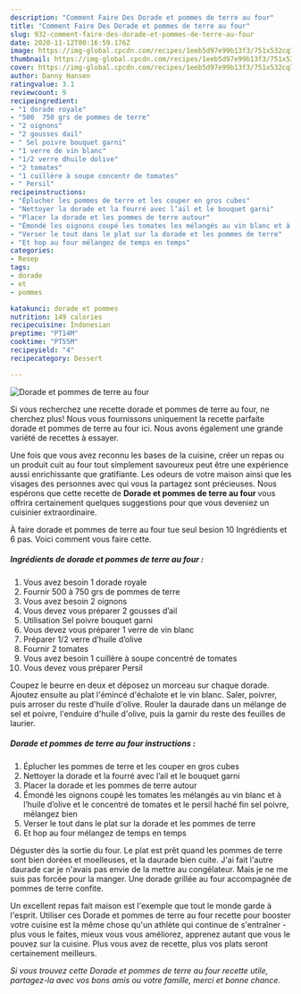 ```yaml
---
description: "Comment Faire Des Dorade et pommes de terre au four"
title: "Comment Faire Des Dorade et pommes de terre au four"
slug: 932-comment-faire-des-dorade-et-pommes-de-terre-au-four
date: 2020-11-12T00:16:59.176Z
image: https://img-global.cpcdn.com/recipes/1eeb5d97e99b13f3/751x532cq70/dorade-et-pommes-de-terre-au-four-photo-principale-de-la-recette.jpg
thumbnail: https://img-global.cpcdn.com/recipes/1eeb5d97e99b13f3/751x532cq70/dorade-et-pommes-de-terre-au-four-photo-principale-de-la-recette.jpg
cover: https://img-global.cpcdn.com/recipes/1eeb5d97e99b13f3/751x532cq70/dorade-et-pommes-de-terre-au-four-photo-principale-de-la-recette.jpg
author: Danny Hansen
ratingvalue: 3.1
reviewcount: 9
recipeingredient:
- "1 dorade royale"
- "500  750 grs de pommes de terre"
- "2 oignons"
- "2 gousses dail"
- " Sel poivre bouquet garni"
- "1 verre de vin blanc"
- "1/2 verre dhuile dolive"
- "2 tomates"
- "1 cuillère à soupe concentr de tomates"
- " Persil"
recipeinstructions:
- "Éplucher les pommes de terre et les couper en gros cubes"
- "Nettoyer la dorade et la fourré avec l’ail et le bouquet garni"
- "Placer la dorade et les pommes de terre autour"
- "Émondé les oignons coupé les tomates les mélangés au vin blanc et à l’huile d’olive et le concentré de tomates et le persil haché fin sel poivre, mélangez bien"
- "Verser le tout dans le plat sur la dorade et les pommes de terre"
- "Et hop au four mélangez de temps en temps"
categories:
- Resep
tags:
- dorade
- et
- pommes

katakunci: dorade et pommes 
nutrition: 149 calories
recipecuisine: Indonesian
preptime: "PT14M"
cooktime: "PT55M"
recipeyield: "4"
recipecategory: Dessert

---
```



![Dorade et pommes de terre au four](https://img-global.cpcdn.com/recipes/1eeb5d97e99b13f3/751x532cq70/dorade-et-pommes-de-terre-au-four-photo-principale-de-la-recette.jpg)

Si vous recherchez une recette dorade et pommes de terre au four, ne cherchez plus! Nous vous fournissons uniquement la recette parfaite dorade et pommes de terre au four ici. Nous avons également une grande variété de recettes à essayer.

Une fois que vous avez reconnu les bases de la cuisine, créer un repas ou un produit cuit au four tout simplement savoureux peut être une expérience aussi enrichissante que gratifiante. Les odeurs de votre maison ainsi que les visages des personnes avec qui vous la partagez sont précieuses. Nous espérons que cette recette de <strong> Dorade et pommes de terre au four </strong> vous offrira certainement quelques suggestions pour que vous deveniez un cuisinier extraordinaire.

<!--inarticleads1-->

À faire dorade et pommes de terre au four tue seul besion 10 Ingrédients et 6 pas. Voici comment vous faire cette.

##### Ingrédients de dorade et pommes de terre au four :

1. Vous avez besoin 1 dorade royale
1. Fournir 500 à 750 grs de pommes de terre
1. Vous avez besoin 2 oignons
1. Vous devez vous préparer 2 gousses d’ail
1. Utilisation  Sel poivre bouquet garni
1. Vous devez vous préparer 1 verre de vin blanc
1. Préparer 1/2 verre d’huile d’olive
1. Fournir 2 tomates
1. Vous avez besoin 1 cuillère à soupe concentré de tomates
1. Vous devez vous préparer  Persil


Coupez le beurre en deux et déposez un morceau sur chaque dorade. Ajoutez ensuite au plat l&#39;émincé d&#39;échalote et le vin blanc. Saler, poivrer, puis arroser du reste d&#39;huile d&#39;olive. Rouler la daurade dans un mélange de sel et poivre, l&#39;enduire d&#39;huile d&#39;olive, puis la garnir du reste des feuilles de laurier. 

<!--inarticleads2-->

##### Dorade et pommes de terre au four instructions :

1. Éplucher les pommes de terre et les couper en gros cubes
1. Nettoyer la dorade et la fourré avec l’ail et le bouquet garni
1. Placer la dorade et les pommes de terre autour
1. Émondé les oignons coupé les tomates les mélangés au vin blanc et à l’huile d’olive et le concentré de tomates et le persil haché fin sel poivre, mélangez bien
1. Verser le tout dans le plat sur la dorade et les pommes de terre
1. Et hop au four mélangez de temps en temps


Déguster dès la sortie du four. Le plat est prêt quand les pommes de terre sont bien dorées et moelleuses, et la daurade bien cuite. J&#39;ai fait l&#39;autre daurade car je n&#39;avais pas envie de la mettre au congélateur. Mais je ne me suis pas forcée pour la manger. Une dorade grillée au four accompagnée de pommes de terre confite. 

<!--inarticleads1-->

<p>
Un excellent repas fait maison est l'exemple que tout le monde garde à l'esprit. Utiliser ces Dorade et pommes de terre au four recette pour booster votre cuisine est la même chose qu'un athlète qui continue de s'entraîner - plus vous le faites, mieux vous vous améliorez, apprenez autant que vous le pouvez sur la cuisine. Plus vous avez de recette, plus vos plats seront certainement meilleurs.
</p>

<p>
<i>Si vous trouvez cette Dorade et pommes de terre au four recette utile, partagez-la avec vos bons amis ou votre famille, merci et bonne chance.</i>
</p>
